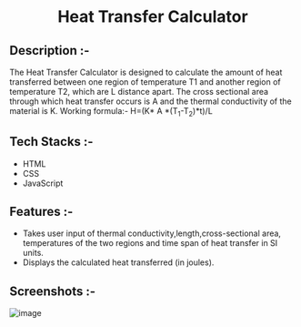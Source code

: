# <p align="center">Heat Transfer Calculator</p>

## Description :-

The Heat Transfer Calculator is designed to calculate the amount of heat transferred between one region of temperature T1 and another region of temperature T2, which are L distance apart. The cross sectional area through which heat transfer occurs is A and the thermal conductivity of the material is K.
Working formula:- H=(K* A *(T<sub>1</sub>-T<sub>2</sub>)*t)/L

## Tech Stacks :-

- HTML
- CSS
- JavaScript

## Features :-

- Takes user input of thermal conductivity,length,cross-sectional area, temperatures of the two regions and time span of heat transfer in SI units.
- Displays the calculated heat transferred (in joules).

## Screenshots :-

![image](https://github.com/user-attachments/assets/292b4795-916c-44f6-921b-92134efb8a08)
